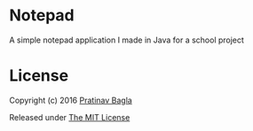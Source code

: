 # Notepad
A simple notepad application I made in Java for a school project

# License
Copyright (c) 2016 [Pratinav Bagla](https://pratinav.xyz/)

Released under [The MIT License](https://github.com/pratinav/notepad/blob/master/LICENSE)
